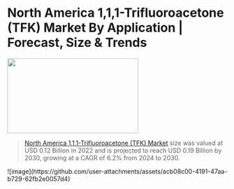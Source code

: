 <h1>North America 1,1,1-Trifluoroacetone (TFK) Market By Application | Forecast, Size & Trends</h1><p><img class="aligncenter size-medium wp-image-105565" src="https://ffe5etoiles.com/wp-content/uploads/2025/01/MST7-300x171.png" alt="" width="300" height="171" /></p><blockquote><p><a href="https://www.verifiedmarketreports.com/download-sample/?rid=899832&utm_source=Github-NA&utm_medium=360" target="_blank">North America 1,1,1-Trifluoroacetone (TFK) Market</a>  size was valued at USD 0.12 Billion in 2022 and is projected to reach USD 0.19 Billion by 2030, growing at a CAGR of 6.2% from 2024 to 2030.</p></blockquote>
![image](https://github.com/user-attachments/assets/acb08c00-4191-47aa-b729-62fb2e0057d4)
